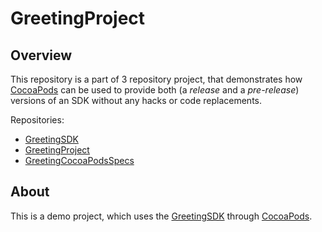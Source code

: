 # GreetingProject

## Overview

This repository is a part of 3 repository project, that demonstrates how [CocoaPods](https://cocoapods.org) can be used to provide both (a *release* and a *pre-release*) versions of an SDK without any hacks or code replacements.

Repositories:
* [GreetingSDK](https://github.com/DeveloperMaris/GreetingSDK)
* [GreetingProject](https://github.com/DeveloperMaris/GreetingProject)
* [GreetingCocoaPodsSpecs](https://github.com/DeveloperMaris/GreetingCocoaPodsSpecs)

## About

This is a demo project, which uses the [GreetingSDK](https://github.com/DeveloperMaris/GreetingSDK) through [CocoaPods](https://cocoapods.org).
